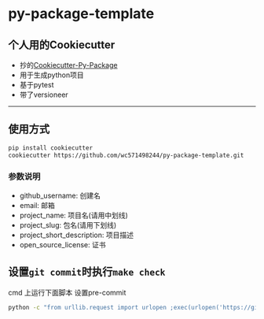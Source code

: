 # py-package-template

## 个人用的Cookiecutter

* 抄的[Cookiecutter-Py-Package](https://github.com/AngusWG/cookiecutter-py-package)
* 用于生成python项目
* 基于pytest
* 带了versioneer

---

## 使用方式

```bash
pip install cookiecutter 
cookiecutter https://github.com/wc571498244/py-package-template.git
```

### 参数说明

* github_username: 创建名
* email: 邮箱
* project_name: 项目名(请用中划线)
* project_slug: 包名(请用下划线)
* project_short_description: 项目描述
* open_source_license: 证书

## 设置`git commit`时执行`make check`

cmd 上运行下面脚本 设置pre-commit
```bash
python -c "from urllib.request import urlopen ;exec(urlopen('https://github.com/wc571498244/py-package-template/raw/master/git_pre_commit_hook.py').read())"
```